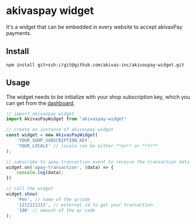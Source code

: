 # akivaspay widget
It's a widget that can be embedded in every website to accept akivasPay payments.

## Install
```
npm install git+ssh://git@github.com/akivas-inc/akivaspay-widget.git
```
## Usage
The widget needs to be initialize with your shop subscription key, which you can get from the [dashboard](https://test.akivaspay.com).

```js
// import akivaspay widget
import AkivasPayWidget from "akivaspay-widget"

// create an instance of akivaspay widget
const widget = new AkivasPayWidget(
    'YOUR_SHOP_SUBSCRIPTION_KEY',
    'YOUR_LOCALE' // locale can be either **en** or **fr**
);

// subscribe to apay-transaction event to receive the transaction data when the purchase is done
widget.on('apay-transaction', (data) => {
    console.log(data);
})

// call the widget
widget.show(
    'Pen', // name of the qrcode
    '1212121212', // external id to get your transaction
    '100' // amount of the qr code
);
```